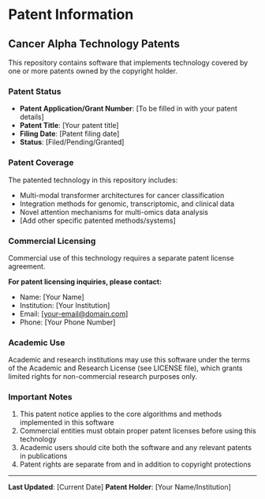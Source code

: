 # Patent Information

## Cancer Alpha Technology Patents

This repository contains software that implements technology covered by one or more patents owned by the copyright holder.

### Patent Status
- **Patent Application/Grant Number**: [To be filled in with your patent details]
- **Patent Title**: [Your patent title]
- **Filing Date**: [Patent filing date]
- **Status**: [Filed/Pending/Granted]

### Patent Coverage
The patented technology in this repository includes:
- Multi-modal transformer architectures for cancer classification
- Integration methods for genomic, transcriptomic, and clinical data
- Novel attention mechanisms for multi-omics data analysis
- [Add other specific patented methods/systems]

### Commercial Licensing
Commercial use of this technology requires a separate patent license agreement. 

**For patent licensing inquiries, please contact:**
- Name: [Your Name]
- Institution: [Your Institution]  
- Email: [your-email@domain.com]
- Phone: [Your Phone Number]

### Academic Use
Academic and research institutions may use this software under the terms of the Academic and Research License (see LICENSE file), which grants limited rights for non-commercial research purposes only.

### Important Notes
1. This patent notice applies to the core algorithms and methods implemented in this software
2. Commercial entities must obtain proper patent licenses before using this technology
3. Academic users should cite both the software and any relevant patents in publications
4. Patent rights are separate from and in addition to copyright protections

---
**Last Updated**: [Current Date]
**Patent Holder**: [Your Name/Institution]
